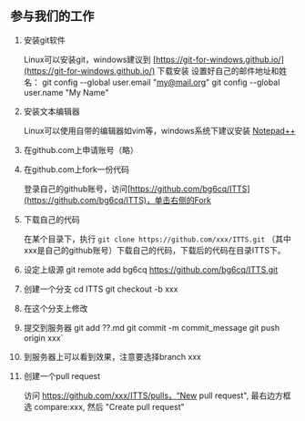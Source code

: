 ## 参与我们的工作

1. 安装git软件

    Linux可以安装git，windows建议到 [https://git-for-windows.github.io/](https://git-for-windows.github.io/) 下载安装
    设置好自己的邮件地址和姓名：
        git config --global user.email "my@mail.org"
        git config --global user.name "My Name"

2. 安装文本编辑器

    Linux可以使用自带的编辑器如vim等，windows系统下建议安装 [Notepad++](https://notepad-plus-plus.org/download/)

3. 在github.com上申请账号（略）

4. 在github.com上fork一份代码

    登录自己的github账号，访问[https://github.com/bg6cq/ITTS](https://github.com/bg6cq/ITTS)，单击右侧的Fork

5. 下载自己的代码

    在某个目录下，执行 `git clone https://github.com/xxx/ITTS.git` （其中xxx是自己的github账号）下载自己的代码，下载后的代码在目录ITTS下。

6. 设定上级源
        git remote add bg6cq https://github.com/bg6cq/ITTS.git

7. 创建一个分支
        cd ITTS
        git checkout -b xxx

8. 在这个分支上修改

9. 提交到服务器
        git add ??.md
        git commit -m commit_message
        git push origin xxx`

10. 到服务器上可以看到效果，注意要选择branch xxx

11. 创建一个pull request

    访问 https://github.com/xxx/ITTS/pulls，“New pull request", 最右边方框选 compare:xxx, 然后 "Create pull request"


